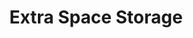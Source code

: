 ---
title: "Extra Space Storage"
url: /phoenix/extra-space-storage-north-48th-street/
shop: storage rental
---